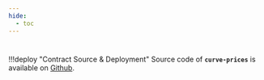 ```yaml
---
hide:
  - toc
---
```


<h1></h1>

!!!deploy "Contract Source & Deployment"
    Source code of **`curve-prices`** is available on [Github](https://github.com/curvefi/curve-api).


<swagger-ui src="https://prices.curve.fi/feeds-docs/openapi.json"/>